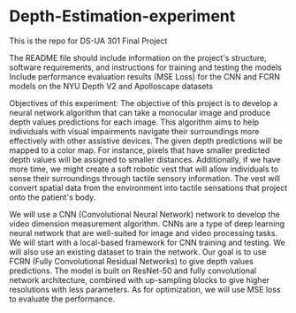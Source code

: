 # Depth-Estimation-experiment
This is the repo for DS-UA 301 Final Project

The README file should include information on the project's structure, software requirements, and instructions for training and testing the models
Include performance evaluation results (MSE Loss) for the CNN and FCRN models on the NYU Depth V2 and Apolloscape datasets

Objectives of this experiment:
The objective of this project is to develop a neural network algorithm that can take a monocular image and produce depth values predictions for each image. This algorithm aims to help individuals with visual impairments navigate their surroundings more effectively with other assistive devices. The given depth predictions will be mapped to a color map. For instance, pixels that have smaller predicted depth values will be assigned to smaller distances. Additionally, if we have more time, we might create a soft robotic vest that will allow individuals to sense their surroundings through tactile sensory information. The vest will convert spatial data from the environment into tactile sensations that project onto the patient's body.


We will use a CNN (Convolutional Neural Network) network to develop the video dimension measurement algorithm. CNNs are a type of deep learning neural network that are well-suited for image and video processing tasks. We will start with a local-based framework for CNN training and testing. We will also use an existing dataset to train the network. Our goal is to use FCRN (Fully Convolutional Residual Networks) to give depth values predictions. The model is built on ResNet-50 and fully convolutional network architecture, combined with up-sampling blocks to give higher resolutions with less parameters. As for optimization, we will use MSE loss to evaluate the performance.

